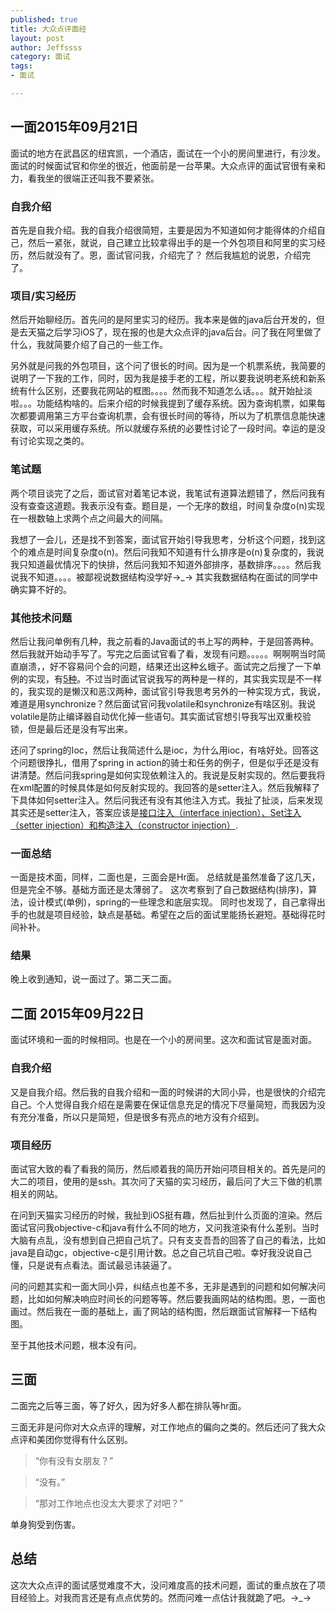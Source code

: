 ```yaml
---
published: true
title: 大众点评面经
layout: post
author: Jeffssss 
category: 面试
tags:
- 面试

---
```



## 一面2015年09月21日

面试的地方在武昌区的纽宾凯，一个酒店，面试在一个小的房间里进行，有沙发。面试的时候面试官和你坐的很近，他面前是一台苹果。大众点评的面试官很有亲和力，看我坐的很端正还叫我不要紧张。

### 自我介绍

首先是自我介绍。我的自我介绍很简短，主要是因为不知道如何才能得体的介绍自己，然后一紧张，就说，自己建立比较拿得出手的是一个外包项目和阿里的实习经历，然后就没有了。恩，面试官问我，介绍完了？ 然后我尴尬的说恩，介绍完了。

### 项目/实习经历

然后开始聊经历。首先问的是阿里实习的经历。我本来是做的java后台开发的，但是去天猫之后学习iOS了，现在报的也是大众点评的java后台。问了我在阿里做了什么，我就简要介绍了自己的一些工作。

另外就是问我的外包项目，这个问了很长的时间。因为是一个机票系统，我简要的说明了一下我的工作，同时，因为我是接手老的工程，所以要我说明老系统和新系统有什么区别，还要我花网站的框图。。。。然而我不知道怎么话。。。就开始扯淡啦。。。功能结构啥的。后来介绍的时候我提到了缓存系统。因为查询机票，如果每次都要调用第三方平台查询机票，会有很长时间的等待，所以为了机票信息能快速获取，可以采用缓存系统。所以就缓存系统的必要性讨论了一段时间。幸运的是没有讨论实现之类的。

### 笔试题

两个项目谈完了之后，面试官对着笔记本说，我笔试有道算法题错了，然后问我有没有查查这道题。我表示没有查。题目是，一个无序的数组，时间复杂度o(n)实现在一根数轴上求两个点之间最大的间隔。

我想了一会儿，还是找不到答案，面试官开始引导我思考，分析这个问题，找到这个的难点是时间复杂度o(n)。然后问我知不知道有什么排序是o(n)复杂度的，我说我只知道最优情况下的快排，然后问我知不知道外部排序，基数排序。。。。然后我说我不知道。。。。被鄙视说数据结构没学好→_→  其实我数据结构在面试的同学中确实算不好的。

### 其他技术问题

然后让我问单例有几种，我之前看的Java面试的书上写的两种，于是回答两种。然后我就开始动手写了。写完之后面试官看了看，发现有问题。。。。。啊啊啊当时简直崩溃，，好不容易问个会的问题，结果还出这种幺蛾子。面试完之后搜了一下单例的实现，有[5种](http://www.oschina.net/code/snippet_107039_6062)。不过当时面试官说我写的两种是一样的，其实我实现是不一样的，我实现的是懒汉和恶汉两种，面试官引导我思考另外的一种实现方式，我说，难道是用synchronize？然后面试官问我volatile和synchronize有啥区别。我说volatile是防止编译器自动优化掉一些语句。其实面试官想引导我写出双重校验锁，但是最后还是没有写出来。

还问了spring的Ioc，然后让我简述什么是ioc，为什么用ioc，有啥好处。回答这个问题很挣扎，借用了spring in action的骑士和任务的例子，但是似乎还是没有讲清楚。然后问我spring是如何实现依赖注入的。我说是反射实现的。然后要我将在xml配置的时候具体是如何反射实现的。我回答的是setter注入。然后我解释了下具体如何setter注入。然后问我还有没有其他注入方式。我扯了扯淡，后来发现其实还是setter注入，答案应该是[接口注入（interface injection）、Set注入（setter injection）和构造注入（constructor injection）](http://jingyan.baidu.com/article/03b2f78caa37875ea237ae0d.html).

### 一面总结

一面是技术面，同样，二面也是，三面会是Hr面。
总结就是虽然准备了这几天，但是完全不够。基础方面还是太薄弱了。
这次考察到了自己数据结构(排序)，算法，设计模式(单例)，spring的一些理念和底层实现。
同时也发现了，自己拿得出手的也就是项目经验，缺点是基础。希望在之后的面试里能扬长避短。基础得花时间补补。

### 结果

晚上收到通知，说一面过了。第二天二面。


## 二面 2015年09月22日

面试环境和一面的时候相同。也是在一个小的房间里。这次和面试官是面对面。

### 自我介绍

又是自我介绍。然后我的自我介绍和一面的时候讲的大同小异，也是很快的介绍完自己。个人觉得自我介绍在是需要在保证信息充足的情况下尽量简短，而我因为没有充分准备，所以只是简短，但是很多有亮点的地方没有介绍到。

### 项目经历

面试官大致的看了看我的简历，然后顺着我的简历开始问项目相关的。首先是问的大二的项目，使用的是ssh。其次问了天猫的实习经历，最后问了大三下做的机票相关的网站。

在问到天猫实习经历的时候，我扯到iOS挺有趣，然后扯到什么页面的渲染。然后面试官问我objective-c和java有什么不同的地方，又问我渲染有什么差别。当时大脑有点乱，没有想到自己把自己坑了。只有支支吾吾的回答了自己的看法，比如java是自动gc，objective-c是引用计数。总之自己坑自己啦。幸好我没说自己懂，只是说有点看法。面试最忌讳装逼了。

问的问题其实和一面大同小异，纠结点也差不多，无非是遇到的问题和如何解决问题，比如如何解决响应时间长的问题等等。然后要我画网站的结构图。恩，一面也画过。然后我在一面的基础上，画了网站的结构图，然后跟面试官解释一下结构图。

至于其他技术问题，根本没有问。

## 三面

二面完之后等三面，等了好久，因为好多人都在排队等hr面。

三面无非是问你对大众点评的理解，对工作地点的偏向之类的。然后还问了我大众点评和美团你觉得有什么区别。

> “你有没有女朋友？”

> “没有。”

> “那对工作地点也没太大要求了对吧？”

单身狗受到伤害。

## 总结

这次大众点评的面试感觉难度不大，没问难度高的技术问题，面试的重点放在了项目经验上。对我而言还是有点点优势的。然而问难一点估计我就跪了吧。→_→